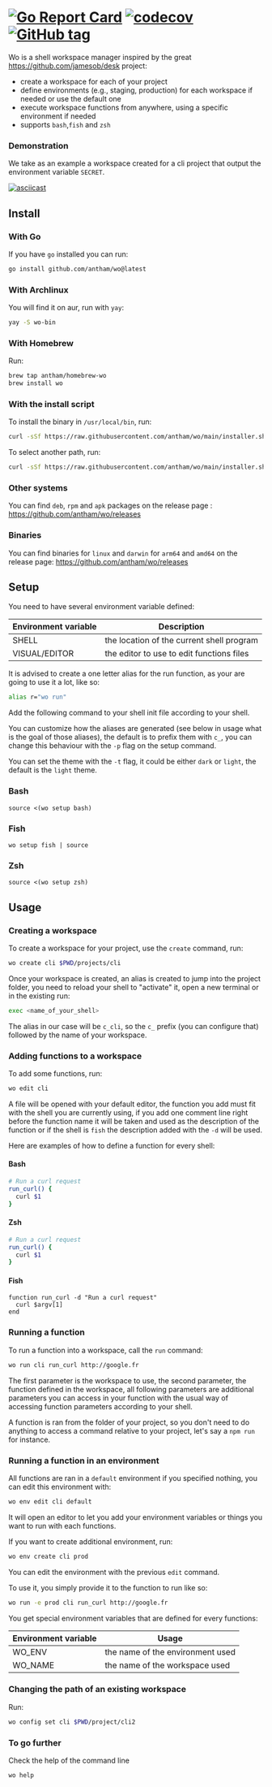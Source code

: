 # [![Go Report Card](https://goreportcard.com/badge/github.com/antham/wo)](https://goreportcard.com/report/github.com/antham/wo) [![codecov](https://codecov.io/gh/antham/wo/graph/badge.svg?token=l5zT9434GU)](https://codecov.io/gh/antham/wo) [![GitHub tag](https://img.shields.io/github/tag/antham/wo.svg)]()

Wo is a shell workspace manager inspired by the great https://github.com/jamesob/desk project:
* create a workspace for each of your project
* define environments (e.g., staging, production) for each workspace if needed or use the default one
* execute workspace functions from anywhere, using a specific environment if needed
* supports `bash`,`fish` and `zsh`

### Demonstration

We take as an example a workspace created for a cli project that output the environment variable `SECRET`.

[![asciicast](https://asciinema.org/a/yGEwo4mv3bNcmTM3YC0oD4kfN.svg)](https://asciinema.org/a/yGEwo4mv3bNcmTM3YC0oD4kfN)

## Install

### With Go

If you have `go` installed you can run:

``` sh
go install github.com/antham/wo@latest
```

### With Archlinux

You will find it on aur, run with `yay`:

``` sh
yay -S wo-bin
```

### With Homebrew

Run:

``` sh
brew tap antham/homebrew-wo
brew install wo
```

### With the install script

To install the binary in `/usr/local/bin`, run:

``` sh
curl -sSf https://raw.githubusercontent.com/antham/wo/main/installer.sh | sudo sh
```

To select another path, run:

``` sh
curl -sSf https://raw.githubusercontent.com/antham/wo/main/installer.sh | sh -s -- -o "<install_path>"
```

### Other systems

You can find `deb`, `rpm` and `apk` packages on the release page : https://github.com/antham/wo/releases

### Binaries

You can find binaries for `linux` and `darwin` for `arm64` and `amd64` on the release page: https://github.com/antham/wo/releases

## Setup

You need to have several environment variable defined:

| Environment variable | Description                               |
|----------------------|-------------------------------------------|
| SHELL                | the location of the current shell program |
| VISUAL/EDITOR        | the editor to use to edit functions files |

It is advised to create a one letter alias for the run function, as your are going to use it a lot, like so:
``` sh
alias r="wo run"
```

Add the following command to your shell init file according to your shell.

You can customize how the aliases are generated (see below in usage what is the goal of those aliases), the default is to prefix them with `c_`, you can change this behaviour with the `-p` flag on the setup command.

You can set the theme with the `-t` flag, it could be either `dark` or `light`, the default is the `light` theme.

### Bash

`source <(wo setup bash)`

### Fish

`wo setup fish | source`

### Zsh

`source <(wo setup zsh)`

## Usage

### Creating a workspace

To create a workspace for your project, use the `create` command, run:
``` sh
wo create cli $PWD/projects/cli
```

Once your workspace is created, an alias is created to jump into the project folder, you need to reload your shell to "activate" it, open a new terminal or in the existing run:

``` sh
exec <name_of_your_shell>
```

The alias in our case will be `c_cli`, so the `c_` prefix (you can configure that) followed by the name of your workspace.


### Adding functions to a workspace

To add some functions, run:

``` sh
wo edit cli
```

A file will be opened with your default editor, the function you add must fit with the shell you are currently using, if you add one comment line right before the function name it will be taken and used as the description of the function or if the shell is `fish` the description added with the `-d` will be used.

Here are examples of how to define a function for every shell:

#### Bash
``` bash
# Run a curl request
run_curl() {
  curl $1
}
```

#### Zsh

``` zsh
# Run a curl request
run_curl() {
  curl $1
}
```

#### Fish

``` fish
function run_curl -d "Run a curl request"
  curl $argv[1]
end
```

### Running a function

To run a function into a workspace, call the `run` command:

``` sh
wo run cli run_curl http://google.fr
```

The first parameter is the workspace to use, the second parameter, the function defined in the workspace, all following parameters are additional parameters you can access in your function with the usual way of accessing function parameters according to your shell.


A function is ran from the folder of your project, so you don't need to do anything to access a command relative to your project, let's say a `npm run` for instance.


### Running a function in an environment

All functions are ran in a `default` environment if you specified nothing, you can edit this environment with:

``` sh
wo env edit cli default
```

It will open an editor to let you add your environment variables or things you want to run with each functions.

If you want to create additional environment, run:

``` sh
wo env create cli prod
```

You can edit the environment with the previous `edit` command.

To use it, you simply provide it to the function to run like so:

``` sh
wo run -e prod cli run_curl http://google.fr
```

You get special environment variables that are defined for every functions:

| Environment variable | Usage                            |
|----------------------|----------------------------------|
| WO_ENV               | the name of the environment used |
| WO_NAME              | the name of the workspace used   |

### Changing the path of an existing workspace

Run:

``` sh
wo config set cli $PWD/project/cli2
```

### To go further

Check the help of the command line

``` sh
wo help
```
